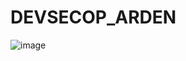 # DEVSECOP_ARDEN

![image](https://github.com/user-attachments/assets/1b1f85df-37b5-416e-a621-cab9d4b71b49)
